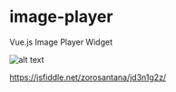 # image-player
Vue.js Image Player Widget

![alt text](https://raw.githubusercontent.com/zorosantana/image-player/master/484EA4F6-DAED-4891-8182-54EC2A02D3B1.png)

https://jsfiddle.net/zorosantana/jd3n1g2z/
